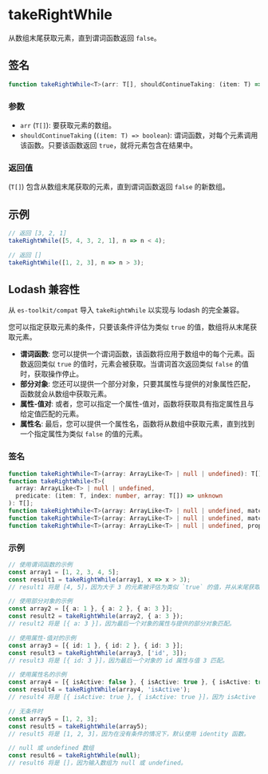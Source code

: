 # takeRightWhile

从数组末尾获取元素，直到谓词函数返回 `false`。

## 签名

```typescript
function takeRightWhile<T>(arr: T[], shouldContinueTaking: (item: T) => boolean): T[];
```

### 参数

- `arr` (`T[]`): 要获取元素的数组。
- `shouldContinueTaking` (`(item: T) => boolean`): 谓词函数，对每个元素调用该函数。只要该函数返回 `true`，就将元素包含在结果中。

### 返回值

(`T[]`) 包含从数组末尾获取的元素，直到谓词函数返回 `false` 的新数组。

## 示例

```typescript
// 返回 [3, 2, 1]
takeRightWhile([5, 4, 3, 2, 1], n => n < 4);

// 返回 []
takeRightWhile([1, 2, 3], n => n > 3);
```

## Lodash 兼容性

从 `es-toolkit/compat` 导入 `takeRightWhile` 以实现与 lodash 的完全兼容。

您可以指定获取元素的条件，只要该条件评估为类似 `true` 的值，数组将从末尾获取元素。

- **谓词函数**: 您可以提供一个谓词函数，该函数将应用于数组中的每个元素。函数返回类似 `true` 的值时，元素会被获取。当谓词首次返回类似 `false` 的值时，获取操作停止。
- **部分对象**: 您还可以提供一个部分对象，只要其属性与提供的对象属性匹配，函数就会从数组中获取元素。
- **属性-值对**: 或者，您可以指定一个属性-值对，函数将获取具有指定属性且与给定值匹配的元素。
- **属性名**: 最后，您可以提供一个属性名，函数将从数组中获取元素，直到找到一个指定属性为类似 `false` 的值的元素。

### 签名

```typescript
function takeRightWhile<T>(array: ArrayLike<T> | null | undefined): T[];
function takeRightWhile<T>(
  array: ArrayLike<T> | null | undefined,
  predicate: (item: T, index: number, array: T[]) => unknown
): T[];
function takeRightWhile<T>(array: ArrayLike<T> | null | undefined, matches: Partial<T>): T[];
function takeRightWhile<T>(array: ArrayLike<T> | null | undefined, matchesProperty: [keyof T, unknown]): T[];
function takeRightWhile<T>(array: ArrayLike<T> | null | undefined, property: PropertyKey): T[];
```

### 示例

```typescript
// 使用谓词函数的示例
const array1 = [1, 2, 3, 4, 5];
const result1 = takeRightWhile(array1, x => x > 3);
// result1 将是 [4, 5]，因为大于 3 的元素被评估为类似 `true` 的值，并从末尾获取，而首次遇到小于或等于 3 的值时停止。

// 使用部分对象的示例
const array2 = [{ a: 1 }, { a: 2 }, { a: 3 }];
const result2 = takeRightWhile(array2, { a: 3 });
// result2 将是 [{ a: 3 }]，因为最后一个对象的属性与提供的部分对象匹配。

// 使用属性-值对的示例
const array3 = [{ id: 1 }, { id: 2 }, { id: 3 }];
const result3 = takeRightWhile(array3, ['id', 3]);
// result3 将是 [{ id: 3 }]，因为最后一个对象的 id 属性与值 3 匹配。

// 使用属性名的示例
const array4 = [{ isActive: false }, { isActive: true }, { isActive: true }];
const result4 = takeRightWhile(array4, 'isActive');
// result4 将是 [{ isActive: true }, { isActive: true }]，因为 isActive 属性被评估为类似 `true` 的值，并从末尾获取。

// 无条件时
const array5 = [1, 2, 3];
const result5 = takeRightWhile(array5);
// result5 将是 [1, 2, 3]，因为在没有条件的情况下，默认使用 identity 函数。

// null 或 undefined 数组
const result6 = takeRightWhile(null);
// result6 将是 []，因为输入数组为 null 或 undefined。
```
